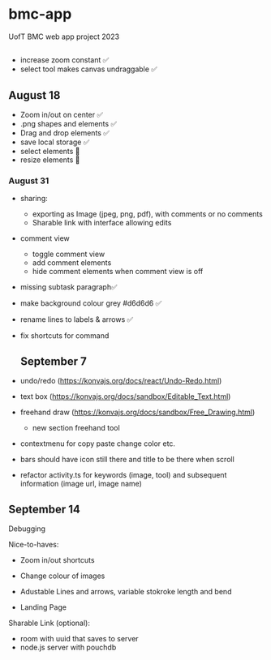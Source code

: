 # bmc-app
UofT BMC web app project 2023

##
- increase zoom constant ✅
- select tool makes canvas undraggable ✅


## August 18
- Zoom in/out on center ✅
- .png shapes and elements ✅
- Drag and drop elements ✅
- save local storage ✅
- select elements 🐛
- resize elements 🐛

### August 31
- sharing:
  - exporting as Image (jpeg, png, pdf), with comments or no comments
  - Sharable link with interface allowing edits
- comment view
  - toggle comment view
  - add comment elements
  - hide comment elements when comment view is off
- missing subtask paragraph✅
- make background colour grey #d6d6d6 ✅
- rename lines to labels & arrows ✅
- fix shortcuts for command


  ## September 7
- undo/redo (https://konvajs.org/docs/react/Undo-Redo.html)
- text box (https://konvajs.org/docs/sandbox/Editable_Text.html)
- freehand draw (https://konvajs.org/docs/sandbox/Free_Drawing.html)
  - new section freehand tool
- contextmenu for copy paste change color etc.
- bars should have icon still there and title to be there when scroll
- refactor activity.ts for keywords (image, tool) and subsequent information (image url, image name)


## September 14
Debugging

Nice-to-haves:
- Zoom in/out shortcuts
- Change colour of images
- Adustable Lines and arrows, variable stokroke length and bend
  
- Landing Page


Sharable Link (optional):
- room with uuid that saves to server
- node.js server with pouchdb